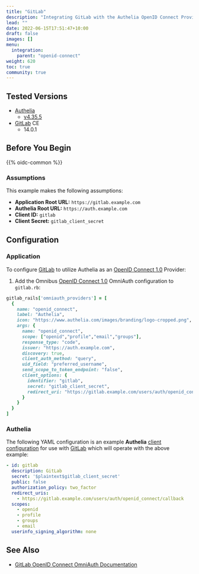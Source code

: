 ```yaml
---
title: "GitLab"
description: "Integrating GitLab with the Authelia OpenID Connect Provider."
lead: ""
date: 2022-06-15T17:51:47+10:00
draft: false
images: []
menu:
  integration:
    parent: "openid-connect"
weight: 620
toc: true
community: true
---
```


## Tested Versions

* [Authelia]
  * [v4.35.5](https://github.com/authelia/authelia/releases/tag/v4.35.5)
* [GitLab] CE
  * 14.0.1

## Before You Begin

{{% oidc-common %}}

### Assumptions

This example makes the following assumptions:

* __Application Root URL:__ `https://gitlab.example.com`
* __Authelia Root URL:__ `https://auth.example.com`
* __Client ID:__ `gitlab`
* __Client Secret:__ `gitlab_client_secret`

## Configuration

### Application

To configure [GitLab] to utilize Authelia as an [OpenID Connect 1.0] Provider:

1. Add the Omnibus [OpenID Connect 1.0] OmniAuth configuration to `gitlab.rb`:

```ruby
gitlab_rails['omniauth_providers'] = [
  {
    name: "openid_connect",
    label: "Authelia",
    icon: "https://www.authelia.com/images/branding/logo-cropped.png",
    args: {
      name: "openid_connect",
      scope: ["openid","profile","email","groups"],
      response_type: "code",
      issuer: "https://auth.example.com",
      discovery: true,
      client_auth_method: "query",
      uid_field: "preferred_username",
      send_scope_to_token_endpoint: "false",
      client_options: {
        identifier: "gitlab",
        secret: "gitlab_client_secret",
        redirect_uri: "https://gitlab.example.com/users/auth/openid_connect/callback"
      }
    }
  }
]
```

### Authelia

The following YAML configuration is an example __Authelia__
[client configuration](../../../configuration/identity-providers/open-id-connect.md#clients) for use with [GitLab]
which will operate with the above example:

```yaml
- id: gitlab
  description: GitLab
  secret: '$plaintext$gitlab_client_secret'
  public: false
  authorization_policy: two_factor
  redirect_uris:
    - https://gitlab.example.com/users/auth/openid_connect/callback
  scopes:
    - openid
    - profile
    - groups
    - email
  userinfo_signing_algorithm: none
```

## See Also

* [GitLab OpenID Connect OmniAuth Documentation](https://docs.gitlab.com/ee/administration/auth/oidc.html)

[Authelia]: https://www.authelia.com
[GitLab]: https://about.gitlab.com/
[OpenID Connect 1.0]: ../../openid-connect/introduction.md
